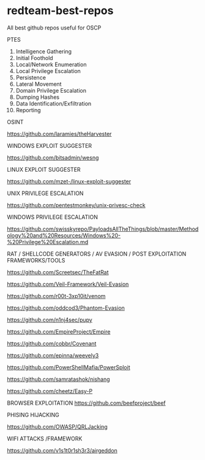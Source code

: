 # redteam-best-repos
All best github repos useful for OSCP

PTES

1. Intelligence Gathering
2. Initial Foothold
3. Local/Network Enumeration
4. Local Privilege Escalation
5. Persistence
6. Lateral Movement
7. Domain Privilege Escalation
8. Dumping Hashes
9. Data Identification/Exfiltration
10. Reporting

OSINT

https://github.com/laramies/theHarvester

WINDOWS EXPLOIT SUGGESTER

https://github.com/bitsadmin/wesng

LINUX EXPLOIT SUGGESTER

https://github.com/mzet-/linux-exploit-suggester

UNIX PRIVILEGE ESCALATION

https://github.com/pentestmonkey/unix-privesc-check

WINDOWS PRIVILEGE ESCALATION

https://github.com/swisskyrepo/PayloadsAllTheThings/blob/master/Methodology%20and%20Resources/Windows%20-%20Privilege%20Escalation.md

RAT / SHELLCODE GENERATORS / AV EVASION / POST EXPLOITATION FRAMEWORKS/TOOLS

https://github.com/Screetsec/TheFatRat

https://github.com/Veil-Framework/Veil-Evasion

https://github.com/r00t-3xp10it/venom

https://github.com/oddcod3/Phantom-Evasion

https://github.com/n1nj4sec/pupy

https://github.com/EmpireProject/Empire

https://github.com/cobbr/Covenant

https://github.com/epinna/weevely3

https://github.com/PowerShellMafia/PowerSploit

https://github.com/samratashok/nishang

https://github.com/cheetz/Easy-P

BROWSER EXPLOITATION
https://github.com/beefproject/beef

PHISING HIJACKING

https://github.com/OWASP/QRLJacking

WIFI ATTACKS /FRAMEWORK

https://github.com/v1s1t0r1sh3r3/airgeddon
